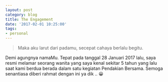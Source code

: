 ```yaml
---
layout: post
category: blog
title: The Engagement
date: '2017-02-01 10:25:00'
tags:
- personal
---
```


> Maka aku larut dari padamu, secepat cahaya berlalu begitu.

Demi agungnya namaMu. Tepat pada tanggal 28 Januari 2017 lalu, saya resmi melamar seorang wanita yang saya kenal sekitar 5 tahun yang lalu saat kami berdua berada dalam satu kegiatan Pendakian Bersama. Semoga senantiasa diberi rahmat dengan ini ya dik  .. 😀
